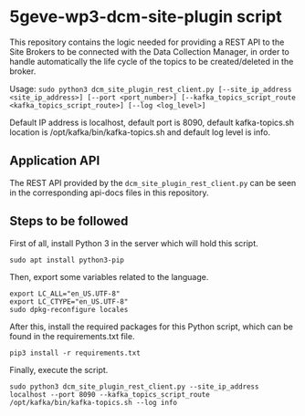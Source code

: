 # 5geve-wp3-dcm-site-plugin script

This repository contains the logic needed for providing a REST API to the Site Brokers to be connected with the Data Collection Manager, in order to handle automatically the life cycle of the topics to be created/deleted in the broker.

Usage: `sudo python3 dcm_site_plugin_rest_client.py [--site_ip_address <site_ip_address>] [--port <port_number>] [--kafka_topics_script_route <kafka_topics_script_route>] [--log <log_level>]`

Default IP address is localhost, default port is 8090, default kafka-topics.sh location is /opt/kafka/bin/kafka-topics.sh and default log level is info.

## Application API

The REST API provided by the `dcm_site_plugin_rest_client.py` can be seen in the corresponding api-docs files in this repository.

## Steps to be followed

First of all, install Python 3 in the server which will hold this script.

```shell
sudo apt install python3-pip
```

Then, export some variables related to the language.

```shell
export LC_ALL="en_US.UTF-8"
export LC_CTYPE="en_US.UTF-8"
sudo dpkg-reconfigure locales
```

After this, install the required packages for this Python script, which can be found in the requirements.txt file.

```shell
pip3 install -r requirements.txt
```

Finally, execute the script.

```shell
sudo python3 dcm_site_plugin_rest_client.py --site_ip_address localhost --port 8090 --kafka_topics_script_route /opt/kafka/bin/kafka-topics.sh --log info
```
